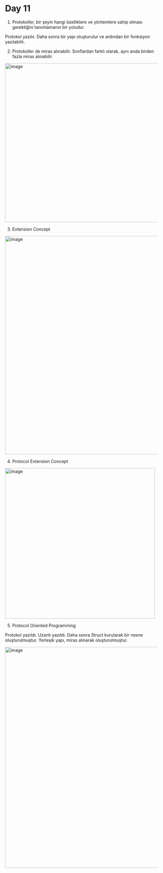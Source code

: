 # Day 11

1. Protokoller, bir şeyin hangi özelliklere ve yöntemlere sahip olması gerektiğini tanımlamanın bir yoludur.

Protokol yazılır. Daha sonra bir yapı oluşturulur ve ardından bir fonksiyon yazılabilir.

2. Protokoller de miras alınabilir. Sınıflardan farklı olarak, aynı anda birden fazla miras alınabilir.

<img width="522" alt="image" src="https://user-images.githubusercontent.com/56068905/187790802-9e614d59-94a5-4352-8037-541c280deead.png">

3. Extension Concept

<img width="717" alt="image" src="https://user-images.githubusercontent.com/56068905/187791205-f63f1d6b-b8a2-46a2-9239-acf2ee5fa099.png">

4. Protocol Extension Concept

<img width="494" alt="image" src="https://user-images.githubusercontent.com/56068905/187792289-403f9723-abb3-4aae-b35f-29b6b5e65011.png">

5. Protocol Oriented Programming

Protokol yazıldı. Uzantı yazıldı. Daha sonra Struct kurularak bir nesne oluşturulmuştur. Yerleşik yapı, miras alınarak oluşturulmuştur.

<img width="725" alt="image" src="https://user-images.githubusercontent.com/56068905/187793086-5372e4bc-345d-4329-9b96-7554d9bbdd50.png">
